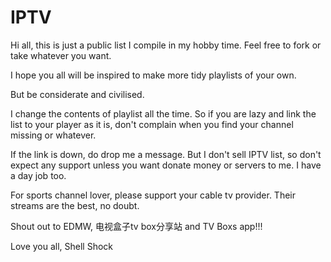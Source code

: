 # IPTV

Hi all, this is just a public list I compile in my hobby time. Feel free to fork or take whatever you want. 

I hope you all will be inspired to make more tidy playlists of your own.

But be considerate and civilised.

I change the contents of playlist all the time. So if you are lazy and link the list to your player as it is, don't complain when you find your channel missing or whatever.

If the link is down, do drop me a message. But I don't sell IPTV list, so don't expect any support unless you want donate money or servers 
to me. I have a day job too.

For sports channel lover, please support your cable tv provider. Their streams are the best, no doubt. 

Shout out to EDMW, 电视盒子tv box分享站 and TV Boxs app!!!

Love you all,
Shell Shock
